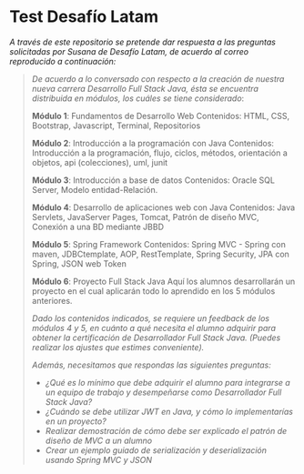 Test Desafío Latam
====

*A través de este repositorio se pretende dar respuesta a las preguntas solicitadas por Susana de Desafío Latam, de acuerdo al correo reproducido a continuación:*

> *De acuerdo a lo conversado con respecto a la creación de nuestra nueva carrera Desarrollo Full Stack Java, ésta se encuentra distribuida en módulos, los cuáles se tiene considerado*:
>
> __Módulo 1__: Fundamentos de Desarrollo Web 
> Contenidos: HTML, CSS, Bootstrap, Javascript, Terminal, Repositorios
>
> __Módulo 2__: Introducción a la programación con Java 
> Contenidos: Introducción a la programación, flujo, ciclos, métodos, orientación a objetos, api (colecciones), uml, junit
> 
> __Módulo 3__: Introducción a base de datos
> Contenidos: Oracle SQL Server, Modelo entidad-Relación.
> 
> __Módulo 4__: Desarrollo de aplicaciones web con Java
> Contenidos: Java Servlets, JavaServer Pages, Tomcat, Patrón de diseño MVC, Conexión a una BD mediante JBBD
> 
> __Módulo 5__: Spring Framework
> Contenidos: Spring MVC - Spring con maven, JDBCtemplate, AOP, RestTemplate, Spring Security, JPA con Spring, JSON web Token
> 
> __Módulo 6__: Proyecto Full Stack Java
> Aquí los alumnos desarrollarán un proyecto en el cual aplicarán todo lo aprendido en los 5 módulos anteriores.
>
> *Dado los contenidos indicados, se requiere un feedback de los módulos 4 y 5, en cuánto a qué necesita el alumno adquirir para obtener la certificación de Desarrollador Full Stack Java. (Puedes realizar los ajustes que estimes conveniente).*
> 
> *Además, necesitamos que respondas las siguientes preguntas:*
>
> * *¿Qué es lo mínimo que debe adquirir el alumno para integrarse a un equipo de trabajo y desempeñarse como Desarrollador Full Stack Java?*
> * *¿Cuándo se debe utilizar JWT en Java, y cómo lo implementarías en un proyecto?*
> * *Realizar demostración de cómo debe ser explicado el patrón de diseño de MVC a un alumno*
> * *Crear un ejemplo guiado de serialización y deserialización usando Spring MVC y JSON* 
